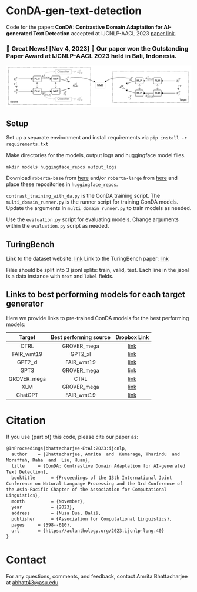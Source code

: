 # ConDA-gen-text-detection
Code for the paper: **ConDA: Contrastive Domain Adaptation for AI-generated Text Detection** accepted at IJCNLP-AACL 2023 [paper link](https://arxiv.org/abs/2309.03992).

### :star2: Great News! [Nov 4, 2023] :star2: Our paper won the **Outstanding Paper Award** at IJCNLP-AACL 2023 held in Bali, Indonesia.



![ConDA Framework Diagram](https://github.com/AmritaBh/ConDA-gen-text-detection/blob/main/conda-framework.jpg)

## Setup

Set up a separate environment and install requirements via `pip install -r requirements.txt`

Make directories for the models, output logs and huggingface model files.

`mkdir models huggingface_repos output_logs`

Download `roberta-base` from [here](https://huggingface.co/roberta-base/tree/main) and/or `roberta-large` from [here](https://huggingface.co/roberta-large/tree/main) and place these repositories in `huggingface_repos`.

`contrast_training_with_da.py` is the ConDA training script. The `multi_domain_runner.py` is the runner script for training ConDA models. Update the arguments in `multi_domain_runner.py` to train models as needed. 

Use the `evaluation.py` script for evaluating models. Change arguments within the `evaluation.py` script as needed.

## TuringBench

Link to the dataset website: [link](https://turingbench.ist.psu.edu/)
Link to the TuringBench paper: [link](https://arxiv.org/abs/2109.13296)

Files should be split into 3 jsonl splits: train, valid, test. Each line in the jsonl is a data instance with `text` and `label` fields.

## Links to best performing models for each target generator

Here we provide links to pre-trained ConDA models for the best performing models:

| Target  | Best performing source | Dropbox Link |
| :-----------: | :-----------: | :-----: |
| CTRL  | GROVER_mega  | [link](https://www.dropbox.com/s/h5prhx3j4yndoig/grover_mega_ctrl_syn_rep_loss1.pt?dl=0) |
| FAIR_wmt19  | GPT2_xl  | [link](https://www.dropbox.com/s/h36fh24qu9203pf/gpt2_xl_fair_wmt19_syn_rep_loss1.pt?dl=0) |
| GPT2_xl | FAIR_wmt19  | [link](https://www.dropbox.com/s/mnx5lyg4geebhm6/fair_wmt19_gpt2_xl_syn_rep_loss1.pt?dl=0) |
| GPT3  | GROVER_mega  | [link](https://www.dropbox.com/s/mh09c8kdinocsz9/grover_mega_gpt3_syn_rep_loss1.pt?dl=0) |
| GROVER_mega  | CTRL  | [link](https://www.dropbox.com/s/o0fs8dodywvuda0/ctrl_grover_mega_syn_rep_loss1.pt?dl=0) |
| XLM  | GROVER_mega  | [link](https://www.dropbox.com/s/q6ddq2aop9qw8lo/grover_mega_xlm_syn_rep_loss1.pt?dl=0) |
| ChatGPT  | FAIR_wmt19  | [link](https://www.dropbox.com/s/sgwiucl1x7p7xsx/fair_wmt19_chatgpt_syn_rep_loss1.pt?dl=0) |

# Citation

If you use (part of) this code, please cite our paper as:

```
@InProceedings{bhattacharjee-EtAl:2023:ijcnlp,
  author    = {Bhattacharjee, Amrita  and  Kumarage, Tharindu  and  Moraffah, Raha  and  Liu, Huan},
  title     = {ConDA: Contrastive Domain Adaptation for AI-generated Text Detection},
  booktitle      = {Proceedings of the 13th International Joint Conference on Natural Language Processing and the 3rd Conference of the Asia-Pacific Chapter of the Association for Computational Linguistics},
  month          = {November},
  year           = {2023},
  address        = {Nusa Dua, Bali},
  publisher      = {Association for Computational Linguistics},
  pages     = {598--610},
  url       = {https://aclanthology.org/2023.ijcnlp-long.40}
}
```

# Contact

For any questions, comments, and feedback, contact Amrita Bhattacharjee at abhatt43@asu.edu
